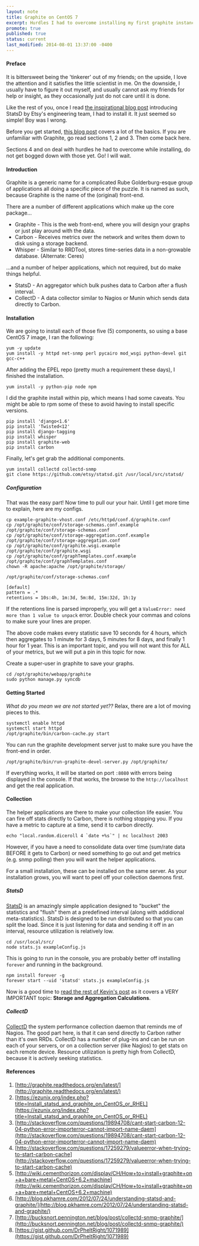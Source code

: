 ```yaml
---
layout: note
title: Graphite on CentOS 7
excerpt: Hurdles I had to overcome installing my first graphite instance. All other documentation was confusing.
promote: true
published: true
status: current
last_modified: 2014-08-01 13:37:00 -0400
---
```


#### Preface

It is bittersweet being the 'tinkerer' out of my friends; on the upside, I love the attention and it satisfies
the little scientist in me.  On the downside, I usually have to figure it out myself, and usually cannot ask my friends
for help or insight, as they occasionally just do not care until it is done.

Like the rest of you, once I read [the inspirational blog post](http://codeascraft.com/2011/02/15/measure-anything-measure-everything/)
introducing StatsD by Etsy's engineering team, I had to install it. It just seemed so simple! Boy was I wrong.

Before you get started, [this blog post](http://kevinmccarthy.org/blog/2013/07/18/10-things-i-learned-deploying-graphite/)
covers a lot of the basics.  If you are unfamiliar with Graphite, go read sections 1, 2 and 3.  Then come back here.

Sections 4 and on deal with hurdles he had to overcome while installing, do not get bogged down with those yet. Go! I will wait.

#### Introduction

Graphite is a generic name for a complicated Rube Golderburg-esque group of applications all doing a specific
piece of the puzzle.  It is named as such, because Graphite is the name of the (original) front-end.

There are a number of different applications which make up the core package...

* Graphite - This is the web front-end, where you will design your graphs or just play around with the data.
* Carbon - Receives metrics over the network and writes them down to disk using a storage backend.
* Whisper - Similar to RRDTool, stores time-series data in a non-growable database. (Alternate: Ceres)

...and a number of helper applications, which not required, but do make things helpful.

* StatsD - An aggregator which bulk pushes data to Carbon after a flush interval.
* CollectD - A data collector similar to Nagios or Munin which sends data directly to Carbon.

#### Installation

We are going to install each of those five (5) components, so using a base CentOS 7 image, I ran the following:

    yum -y update
    yum install -y httpd net-snmp perl pycairo mod_wsgi python-devel git gcc-c++

After adding the EPEL repo (pretty much a requirement these days), I finished the installation.

    yum install -y python-pip node npm

I did the graphite install within pip, which means I had some caveats.  You might be able to rpm some of these to
avoid having to install specific versions.

    pip install 'django<1.6'
    pip install 'Twisted<12'
    pip install django-tagging
    pip install whisper
    pip install graphite-web
    pip install carbon

Finally, let's get grab the additional components.

    yum install collectd collectd-snmp
    git clone https://github.com/etsy/statsd.git /usr/local/src/statsd/

##### Configuration

That was the easy part! Now time to pull our your hair.  Until I get more time to explain, here are my configs.

    cp example-graphite-vhost.conf /etc/httpd/conf.d/graphite.conf
    cp /opt/graphite/conf/storage-schemas.conf.example /opt/graphite/conf/storage-schemas.conf
    cp /opt/graphite/conf/storage-aggregation.conf.example /opt/graphite/conf/storage-aggregation.conf
    cp /opt/graphite/conf/graphite.wsgi.example /opt/graphite/conf/graphite.wsgi
    cp /opt/graphite/conf/graphTemplates.conf.example /opt/graphite/conf/graphTemplates.conf
    chown -R apache:apache /opt/graphite/storage/

`/opt/graphite/conf/storage-schemas.conf`

    [default]
    pattern = .*
    retentions = 10s:4h, 1m:3d, 5m:8d, 15m:32d, 1h:1y

If the retentions line is parsed improperly, you will get a `ValueError: need more than 1 value to unpack` error.
Double check your commas and colons to make sure your lines are proper.

The above code makes every statistic save 10 seconds for 4 hours, which then aggregates to 1 minute for 3 days,
5 minutes for 8 days, and finally 1 hour for 1 year.  This is an important topic, and you will not want this for
ALL of your metrics, but we will put a pin in this topic for now.

Create a super-user in graphite to save your graphs.

    cd /opt/graphite/webapp/graphite
    sudo python manage.py syncdb

#### Getting Started

_What do you mean we are not started yet??_  Relax, there are a lot of moving pieces to this.

    systemctl enable httpd
    systemctl start httpd
    /opt/graphite/bin/carbon-cache.py start

You can run the graphite development server just to make sure you have the front-end in order.

    /opt/graphite/bin/run-graphite-devel-server.py /opt/graphite/

If everything works, it will be started on port `:8080` with errors being displayed in the console. If that works,
the browse to the `http://localhost` and get the real application.

#### Collection

The helper applications are there to make your collection life easier.  You can fire off stats directly to Carbon,
there is nothing stopping you.  If you have a metric to capture at a time, send it to carbon directly.

    echo "local.random.diceroll 4 `date +%s`" | nc localhost 2003

However, if you have a need to consolidate data over time (sum/rate data BEFORE it gets to Carbon) or need something
to go out and get metrics (e.g. snmp polling) then you will want the helper applications.

For a small installation, these can be installed on the same server. As your installation grows, you will want to peel
off your collection daemons first.

##### StatsD

[StatsD](https://github.com/etsy/statsd/) is an amazingly simple application designed to "bucket" the statistics and
"flush" them at a predefined interval (along with addidional meta-statistics).  StatsD is designed to be run distributed
so that you can split the load.  Since it is just listening for data and sending it off in an interval, resource
utilization is relatively low.

    cd /usr/local/src/
    node stats.js exampleConfig.js

This is going to run in the console, you are probably better off installing `forever` and running in the background.

    npm install forever -g
    forever start --uid 'statsd' stats.js exampleConfig.js

Now is a good time to [read the rest of Kevin's post](http://kevinmccarthy.org/blog/2013/07/18/10-things-i-learned-deploying-graphite/#make-sure-that-your-statsd-flush-interval-is-at-least-as-long-as-your-graphite-interval)
as it covers a VERY IMPORTANT topic: **Storage and Aggregation Calculations**.

##### CollectD

[CollectD](http://collectd.org/) the system performance collection daemon that reminds me of Nagios.  The good part here,
is that it can send directly to Carbon rather than it's own RRDs.  CollectD has a number of plug-ins and can be run on
each of your servers, or on a collection server (like Nagios) to get stats on each remote device.  Resource utilization
is pretty high from CollectD, because it is actively seeking statistics.


#### References

1. [http://graphite.readthedocs.org/en/latest/](http://graphite.readthedocs.org/en/latest/)
1. [https://ezunix.org/index.php?title=Install_statsd_and_graphite_on_CentOS_or_RHEL](https://ezunix.org/index.php?title=Install_statsd_and_graphite_on_CentOS_or_RHEL)
1. [http://stackoverflow.com/questions/19894708/cant-start-carbon-12-04-python-error-importerror-cannot-import-name-daem](http://stackoverflow.com/questions/19894708/cant-start-carbon-12-04-python-error-importerror-cannot-import-name-daem)
1. [http://stackoverflow.com/questions/17259279/valueerror-when-trying-to-start-carbon-cache](http://stackoverflow.com/questions/17259279/valueerror-when-trying-to-start-carbon-cache)
1. [http://wiki.cementhorizon.com/display/CH/How+to+install+graphite+on+a+bare+metal+CentOS+6.2+machine](http://wiki.cementhorizon.com/display/CH/How+to+install+graphite+on+a+bare+metal+CentOS+6.2+machine)
1. [http://blog.pkhamre.com/2012/07/24/understanding-statsd-and-graphite/](http://blog.pkhamre.com/2012/07/24/understanding-statsd-and-graphite/)
1. [http://bucksnort.pennington.net/blog/post/collectd-snmp-graphite/](http://bucksnort.pennington.net/blog/post/collectd-snmp-graphite/)
1. [https://gist.github.com/DrPheltRight/1071989](https://gist.github.com/DrPheltRight/1071989)